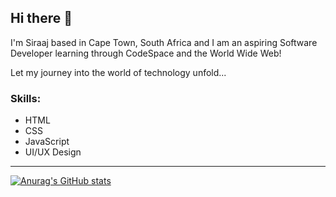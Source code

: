 ## Hi there 👋
I'm Siraaj based in Cape Town, South Africa and I am an aspiring Software Developer learning through CodeSpace and the World Wide Web!

Let my journey into the world of technology unfold...

### Skills:
- HTML
- CSS
- JavaScript
- UI/UX Design
---


[![Anurag's GitHub stats](https://github-readme-stats.vercel.app/api?username=siraajisaacs)](https://github.com/anuraghazra/github-readme-stats)
